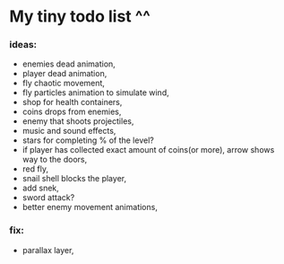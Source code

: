  # My tiny todo list ^^
 ### ideas:
 - enemies dead animation,
 - player dead animation,
 - fly chaotic movement,
 - fly particles animation to simulate wind,
 - shop for health containers,
 - coins drops from enemies,
 - enemy that shoots projectiles,
 - music and sound effects,
 - stars for completing % of the level?
 - if player has collected exact amount of coins(or more), arrow shows way to the doors,
 - red fly,
 - snail shell blocks the player,
 - add snek,
 - sword attack?
 - better enemy movement animations,

 ### fix:
 - parallax layer,

